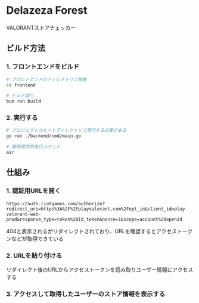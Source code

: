 # Delazeza Forest

VALORANTストアチェッカー

## ビルド方法

### 1. フロントエンドをビルド

```sh
# フロントエンドのディレクトリに移動
cd frontend

# ビルド実行
bun run build
```

### 2. 実行する

```sh
# プロジェクトのルートディレクトリで実行する必要がある
go run ./backend/cmd/main.go

# 開発環境用実行コマンド
air
```

## 仕組み

### 1. 認証用URLを開く

```url
https://auth.riotgames.com/authorize?redirect_uri=https%3A%2F%2Fplayvalorant.com%2Fopt_in&client_id=play-valorant-web-prod&response_type=token%20id_token&nonce=1&scope=account%20openid
```

404と表示されるがリダイレクトされており、URLを確認するとアクセストークンなどが取得できている

### 2. URLを貼り付ける

リダイレクト後のURLからアクセストークンを読み取りユーザー情報にアクセスする

### 3. アクセスして取得したユーザーのストア情報を表示する
